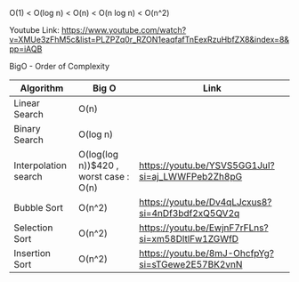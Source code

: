 
O(1) < O(log n) < O(n) < O(n log n) < O(n^2)

Youtube Link: https://www.youtube.com/watch?v=XMUe3zFhM5c&list=PLZPZq0r_RZON1eaqfafTnEexRzuHbfZX8&index=8&pp=iAQB

BigO - Order of Complexity


| Algorithm | Big O | Link |
| -------- | ------- | ----|
| Linear Search  | O(n)    | |
| Binary Search | O(log n)     ||
| Interpolation search    | O(log(log n))$420   , worst case : O(n) |https://youtu.be/YSVS5GG1JuI?si=aj_LWWFPeb2Zh8pG|
| Bubble Sort |O(n^2)|https://youtu.be/Dv4qLJcxus8?si=4nDf3bdf2xQ5QV2q|
| Selection Sort|O(n^2)|https://youtu.be/EwjnF7rFLns?si=xm58DltlFw1ZGWfD|
| Insertion Sort|O(n^2)|https://youtu.be/8mJ-OhcfpYg?si=sTGewe2E57BK2vnN|



